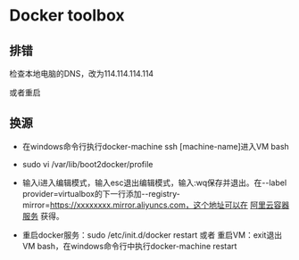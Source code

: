 # Docker toolbox

## 排错

检查本地电脑的DNS，改为114.114.114.114

或者重启

## 换源

- 在windows命令行执行docker-machine ssh [machine-name]进入VM bash

- sudo vi /var/lib/boot2docker/profile

- 输入i进入编辑模式，输入esc退出编辑模式，输入:wq保存并退出。在--label provider=virtualbox的下一行添加--registry-mirror=https://xxxxxxxx.mirror.aliyuncs.com，这个地址可以在 [阿里云容器服务](https://cr.console.aliyun.com/cn-beijing/instances/mirrors) 获得。

- 重启docker服务：sudo /etc/init.d/docker restart 或者 重启VM：exit退出VM bash，在windows命令行中执行docker-machine restart

  